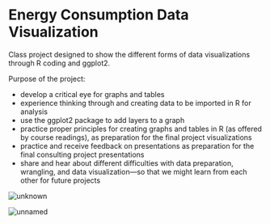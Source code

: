 # Energy Consumption Data Visualization

Class project designed to show the different forms of data visualizations through R coding and ggplot2. 

Purpose of the project:

  - develop a critical eye for graphs and tables
  - experience thinking through and creating data to be imported in R for analysis
  - use the ggplot2 package to add layers to a graph
  - practice proper principles for creating graphs and tables in R (as offered by course readings), as preparation for the final project visualizations
  - practice and receive feedback on presentations as preparation for the final consulting project presentations
  - share and hear about different difficulties with data preparation, wrangling, and data visualization—so that we might learn from each other for future projects

![unknown](https://user-images.githubusercontent.com/58790294/123346616-91107c80-d50d-11eb-93e0-9b23bcc55e7d.png)

![unnamed](https://user-images.githubusercontent.com/58790294/123346624-94a40380-d50d-11eb-82e7-c3cc486400fb.png)

